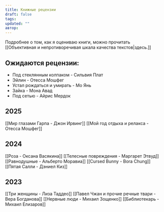 ```yaml
---
title: Книжные рецензии
draft: false
tags: 
updated: ""
автор:
---
```


Подробнее о том, как я оцениваю книги, можно прочитать [[Объективная и непротиворечивая шкала качества текстов|здесь.]]

## Ожидаются рецензии:
- Под стеклянным колпаком - Сильвия Плат
- Эйлин - Отесса Мошфег
- Устал рождаться и умирать - Мо Янь
- Зайка - Мона Авад
- Под сетью - Айрис Мердок
## 2025
[[Мир глазами Гарпа - Джон Ирвинг]]
[[Мой год отдыха и релакса - Отесса Мошфег]]
## 2024
[[Роза - Оксана Васякина]]
[[Телесные повреждения  - Маргарет Этвуд]]
[[Равнодушные - Альберто Моравиа]]
[[Cursed Bunny - Bora Chung]]
[[Пятая Салли - Дэниел Киз]]
## 2023
[[Три женщины - Лиза Таддео]]
[[Павел Чжан и прочие речные твари - Вера Богданова]]
[[Нервные люди - Михаил Зощенко]]
[[Библиотекарь - Михаил Елизаров]]
